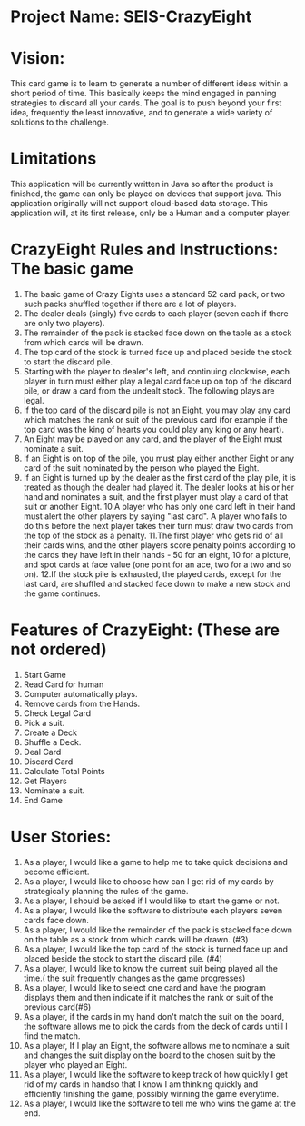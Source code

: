 # Project Name: SEIS-CrazyEight 

# Vision:

This card game is to learn to generate a number of different ideas within a short period of time. This 
basically keeps the mind engaged in panning strategies to discard all your cards. The goal is to push beyond your first idea, 
frequently the least innovative, and to generate a wide variety of solutions to the challenge.  



# Limitations

This application will be currently written in Java so after the product is finished, the game can only be played on devices
that support java.  This application originally will not support cloud-based
data storage.  This application will, at its first release, only be a Human and a computer player.


# CrazyEight Rules and Instructions: The basic game

1. The basic game of Crazy Eights uses a standard 52 card pack, or two such packs shuffled together if there are a lot of players. 
2. The dealer deals (singly) five cards to each player (seven each if there are only two players). 
3. The remainder of the pack is stacked face down on the table as a stock from which cards will be drawn. 
4. The top card of the stock is turned face up and placed beside the stock to start the discard pile.
5. Starting with the player to dealer's left, and continuing clockwise, each player in turn must either play a legal card face up on top of the discard pile, or draw a card from    the undealt stock. The following plays are legal.
6. If the top card of the discard pile is not an Eight, you may play any card which matches the rank or suit of the previous card (for example if the top card was the king of      hearts you could play any king or any heart).
7. An Eight may be played on any card, and the player of the Eight must nominate a suit.
8. If an Eight is on top of the pile, you must play either another Eight or any card of the suit nominated by the person who played the Eight.
9. If an Eight is turned up by the dealer as the first card of the play pile, it is treated as though the dealer had played it. The dealer looks at his or her hand and nominates    a suit, and the first player must play a card of that suit or another Eight.
10.A player who has only one card left in their hand must alert the other players by saying "last card". A player who fails to do this before the next player takes their turn      must draw two cards from the top of the stock as a penalty.
11.The first player who gets rid of all their cards wins, and the other players score penalty points according to the cards they have left in their hands - 50 for an eight, 10      for a picture, and spot cards at face value (one point for an ace, two for a two and so on).
12.If the stock pile is exhausted, the played cards, except for the last card, are shuffled and stacked face down to make a new stock and the game continues.



# Features of CrazyEight: (These are not ordered)
1.  Start Game
2.  Read Card for human 
3.  Computer automatically plays.
4.  Remove cards from the Hands.
5.  Check Legal Card
6.  Pick a suit.
7.  Create a Deck
8.  Shuffle a Deck.
9.  Deal Card
10. Discard Card
11. Calculate Total Points
12. Get Players
13. Nominate a suit.
13. End Game


# User Stories:
1. As a player, I would like a game to help me to take quick decisions and become efficient. 
2. As a player, I would like to choose how can I get rid of my cards by strategically planning the rules of the game.
3. As a player, I should be asked if I would like to start the game or not.
4. As a player, I would like the software to distribute each players seven cards face down.
5. As a player, I would like the remainder of the pack is stacked face down on the table as a stock from which cards will be drawn. (#3)
6. As a player, I would like the top card of the stock is turned face up and placed beside the stock to start the discard pile. (#4)
7. As a player, I would like to know the current suit being played all the time.( the suit frequently changes as the game progresses)
8. As a player, I would like to select one card and have the program displays them and then indicate if it matches the rank or suit of the previous card(#6)
9. As a player, if the cards in my hand don't match the suit on the board, the software allows me to pick the cards from the deck of cards untill I find the match.
10. As a player, If I play an Eight, the software allows me to nominate a suit and changes the suit display on the board to the chosen suit by the player who played an Eight.
11. As a player, I would like the software to keep track of how quickly I get rid of my cards in handso that I know I am thinking quickly and efficiently finishing the game, possibly winning the game everytime. 
12. As a player, I would like the software to tell me who wins the game at the end.
